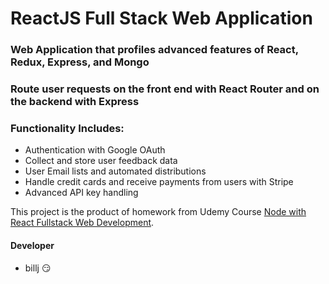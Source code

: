 # ReactJS Full Stack Web Application
### Web Application that profiles advanced features of React, Redux, Express, and Mongo
### Route user requests on the front end with React Router and on the backend with Express


### Functionality Includes:
* Authentication with Google OAuth
* Collect and store user feedback data
* User Email lists and automated distributions
* Handle credit cards and receive payments from users with Stripe
* Advanced API key handling

This project is the product of homework from Udemy Course [Node with React Fullstack Web Development](https://www.udemy.com/node-with-react-fullstack-web-development/ "Course Details").

#### Developer
- billj   :smirk:

